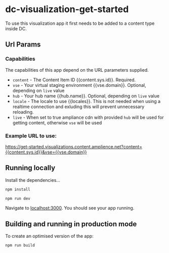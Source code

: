 # dc-visualization-get-started

To use this visualization app it first needs to be added to a content type inside DC.

## Url Params

### Capabilities

The capabilities of this app depend on the URL parameters supplied.

- `content` - The Content Item ID {{content.sys.id}}. Required.
- `vse` - Your virtual staging environment {{vse.domain}}. Optional, depending on `live` value
- `hub` - Your hub name {{hub.name}}. Optional, depending on `live` value
- `locale` - The locale to use {{locales}}. This is not needed when using a realtime connection and exluding this will prevent unnecessary reloading.
- `live` - When set to true ampliance cdn with provided `hub` will be used for getting content, otherwise `vse` will be used

### Example URL to use:

https://get-started.visualizations.content.amplience.net?content={{content.sys.id}}&vse={{vse.domain}}

## Running locally

Install the dependencies...

```bash
npm install
```

```bash
npm run dev
```

Navigate to [localhost:3000](http://localhost:3000). You should see your app running.

## Building and running in production mode

To create an optimised version of the app:

```bash
npm run build
```
